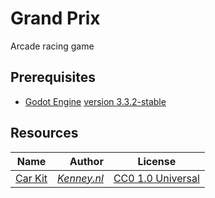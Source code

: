 # Grand Prix

Arcade racing game

## Prerequisites

- [Godot Engine](https://godotengine.org/) [version 3.3.2-stable](https://downloads.tuxfamily.org/godotengine/3.3.2/)

## Resources

| Name                                        |                           Author | License                                                                 |
| ------------------------------------------- | -------------------------------: | ----------------------------------------------------------------------- |
| [Car Kit](https://kenney.nl/assets/car-kit) | _[Kenney.nl](https://kenney.nl)_ | [CC0 1.0 Universal](https://creativecommons.org/publicdomain/zero/1.0/) |
